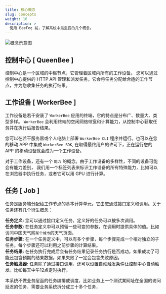 ```yaml
---
title: 核心概念
slug: concepts
weight: 10
description: >
  使用 BeeFog 前，了解系统中最重要的几个概念。
---
```


![概念示意图](/images/concepts.png)

## 控制中心 [ QueenBee ]
控制中心是一个区域的中枢节点，它管理着区域内所有的工作设备。
您可以通过控制中心提供的 HTTP API 管理和派发任务，它会将任务分配给合适的工作节点，并为您收集任务的执行结果。


## 工作设备 [ WorkerBee ]
工作设备是若干安装了 `WorkerBee` 应用的终端，它的特点是分布广、数量大、类型多样。
`WorkerBee` 会利用终端的空闲网络带宽和计算能力，从控制中心获取任务并在执行后报告结果。

您可以在若干服务器或个人电脑上部署 `WorkerBee CLI` 程序并运行。也可以在您的移动 APP 中集成 `WorkerBee SDK`,
在取得最终用户的许可下，正在运行您的 APP 的移动设备就会成为一个工作设备。

对于工作设备，还有一个 `能力` 的概念。由于工作设备的多样性，不同的设备可能会有能力差别，
我们用一个标签列表来标识工作设备的所有特殊能力，比如可以在浏览器中执行任务，或者它可以用 GPU 进行计算。


## 任务 [ Job ]
任务是服务端分配给工作节点的基本计算单元，它由您通过接口定义和调用。关于任务还有几个衍生概念：

**任务定义:** 您可以通过接口定义任务，定义好的任务可以被多次调用。  
**任务参数:** 在任务定义中可以预留一些可变的参数，在调用时提供具体的值。比如访问中国天气网`某个城市`的天气页面。  
**任务步骤:** 在一个任务定义中，可以有多个步骤，每个步骤完成一个相对独立的子任务。每个步骤还可以利用之前步骤的计算结果。  
**任务结果:** 在任务执行完成后会有任务结果记录任务执行是否成功，如果成功了可能还包含预期的结果数据，如果失败了一定会包含失败原因。  
**任务触发器:** 任务除了通过接口调用，还可以设置自动触发条件让控制中心自动触发。比如每天中午12点定时执行。  

本系统不做业务层面的任务编排或调度，比如业务上一个测试某网址在全国的访问延迟的任务，需要业务系统拆分成三十多个任务，


